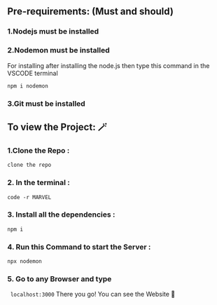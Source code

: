 ## Pre-requirements: (Must and should)

### 1.Nodejs must be installed
### 2.Nodemon must be installed 
 For installing after installing the node.js then type this command in the VSCODE terminal

 ``` npm i nodemon ```
### 3.Git must be installed 

## To view the Project: 🪄

### 1.Clone the Repo :
 ```clone the repo```
### 2. In the terminal :
  ```code -r MARVEL```
### 3. Install all the dependencies :
``` npm i ```
### 4. Run this Command to start the Server :
``` npx nodemon ```
### 5. Go to any Browser and type 
``` localhost:3000```
There you go! You can see the Website 🚀
